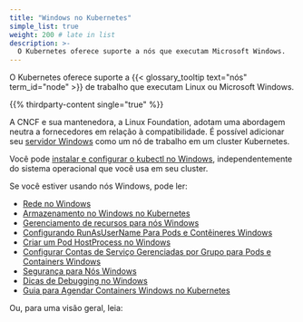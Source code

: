 ```yaml
---
title: "Windows no Kubernetes"
simple_list: true
weight: 200 # late in list
description: >-
  O Kubernetes oferece suporte a nós que executam Microsoft Windows.
---
```


O Kubernetes oferece suporte a {{< glossary_tooltip text="nós" term_id="node" >}} de trabalho que executam Linux ou Microsoft Windows.

{{% thirdparty-content single="true" %}}

A CNCF e sua mantenedora, a Linux Foundation, adotam uma abordagem neutra a fornecedores em relação à compatibilidade. É possível adicionar seu [servidor Windows](https://www.microsoft.com/pt-br/windows-server) como um nó de trabalho em um cluster Kubernetes.

Você pode [instalar e configurar o kubectl no Windows](/docs/tasks/tools/install-kubectl-windows/), independentemente do sistema operacional que você usa em seu cluster.

Se você estiver usando nós Windows, pode ler:

* [Rede no Windows](/docs/concepts/services-networking/windows-networking/)
* [Armazenamento no Windows no Kubernetes](/pt-br//docs/concepts/storage/windows-storage/)
* [Gerenciamento de recursos para nós Windows](/pt-br//docs/concepts/configuration/windows-resource-management/)
* [Configurando RunAsUserName Para Pods e Contêineres Windows](/pt-br//docs/tasks/configure-pod-container/configure-runasusername/)
* [Criar um Pod HostProcess no Windows](/docs/tasks/configure-pod-container/create-hostprocess-pod/)
* [Configurar Contas de Serviço Gerenciadas por Grupo para Pods e Containers Windows](/docs/tasks/configure-pod-container/configure-gmsa/)
* [Segurança para Nós Windows](/pt-br/docs/concepts/security/windows-security/)
* [Dicas de Debugging no Windows](/docs/tasks/debug/debug-cluster/windows/)
* [Guia para Agendar Containers Windows no Kubernetes](/docs/concepts/windows/user-guide)

Ou, para uma visão geral, leia:
